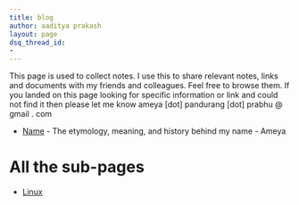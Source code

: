 ```yaml
---
title: blog
author: aaditya prakash
layout: page
dsq_thread_id:
-
---
```


This page is used to collect notes.  I use this to share relevant notes, links and documents with my friends and colleagues. Feel free to browse them. If you landed on this page looking for specific information or link and could not find it then please let me know ameya [dot] pandurang [dot] prabhu   @     gmail     .     com  

  * [Name]( {{site.baseurl}}/blog/name/ ) - The etymology, meaning, and history behind my name - Ameya

# All the sub-pages

  * [Linux]({{site.baseurl}}/blog/Linux)
